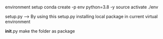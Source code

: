 environment setup
conda create -p env python=3.8 -y
source activate ./env

setup.py --> By using this setup.py installing local package in current virtual environment

**init**.py make the folder as package
